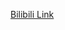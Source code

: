 [Bilibili Link](https://www.bilibili.com/video/BV1n44ZeREYt/?spm_id_from=333.1387.favlist.content.click&vd_source=c801aa3fac0e6e97b0df71f74a8b25bd)